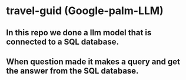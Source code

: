# travel-guid (Google-palm-LLM)

## In this repo we done a llm model that is connected to a SQL database.
## When question made it makes a query and get the answer from the SQL database.


